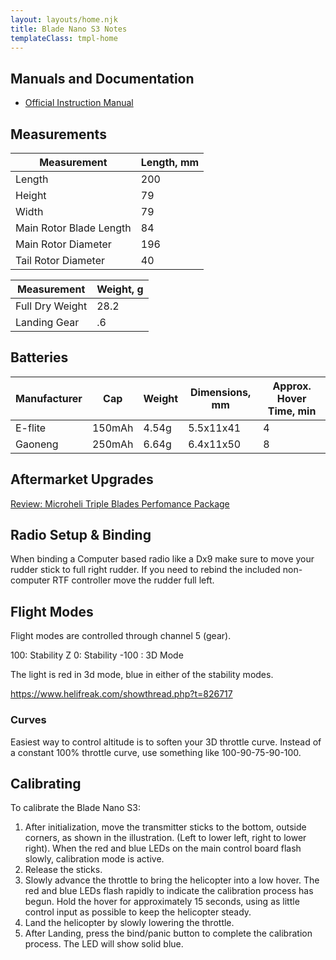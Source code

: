 ```yaml
---
layout: layouts/home.njk
title: Blade Nano S3 Notes
templateClass: tmpl-home
---
```


## Manuals and Documentation

- [Official Instruction Manual](https://www.bladehelis.com/on/demandware.static/-/Sites-horizon-master/default/dw5288b5b7/Manuals/BLH01300-Manual-EN.pdf)

## Measurements

|Measurement|Length, mm|
|----|-----|
|Length| 200|
|Height| 79|
|Width| 79|
|Main Rotor Blade Length| 84
|Main Rotor Diameter| 196
|Tail Rotor Diameter| 40

|Measurement|Weight, g|
|----|-----|
|Full Dry Weight| 28.2 |
|Landing Gear| .6 |

## Batteries

|Manufacturer|Cap|Weight|Dimensions, mm|Approx. Hover Time, min|
|----|-----|----|-----|-----|
|E-flite|150mAh|4.54g|5.5x11x41|4|
|Gaoneng|250mAh|6.64g|6.4x11x50|8|

## Aftermarket Upgrades

[Review: Microheli Triple Blades Perfomance Package](s3/microheli_performance)

## Radio Setup & Binding

When binding a Computer based radio like a Dx9 make sure to move your rudder stick to full right rudder. If you need to rebind the included non-computer RTF controller move the rudder full left.

## Flight Modes

Flight modes are controlled through channel 5 (gear). 

100: Stability Z
0: Stability 
-100 : 3D Mode

The light is red in 3d mode, blue in either of the stability modes.

https://www.helifreak.com/showthread.php?t=826717

### Curves

Easiest way to control altitude is to soften your 3D throttle curve. Instead of a constant 100% throttle curve, use something like 100-90-75-90-100.



## Calibrating

To calibrate the Blade Nano S3:

1. After initialization, move the transmitter sticks to the bottom, outside corners, as shown in the illustration. (Left to lower left, right to lower right).
When the red and blue LEDs on the main control board flash slowly, calibration mode is active.
2. Release the sticks.
3. Slowly advance the throttle to bring the helicopter into a low hover. The red and blue LEDs flash rapidly to indicate the calibration process has begun. 
Hold the hover for approximately 15 seconds, using as little control input as possible to keep the helicopter steady.
4. Land the helicopter by slowly lowering the throttle.
5. After Landing, press the bind/panic button to complete the calibration process. The LED will show solid blue.
